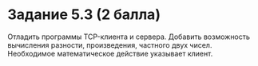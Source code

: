 # Задание 5.3 (2 балла)
Отладить программы ТСP-клиента и сервера. Добавить возможность вычисления разности, произведения, частного двух чисел. Необходимое математическое действие указывает клиент.